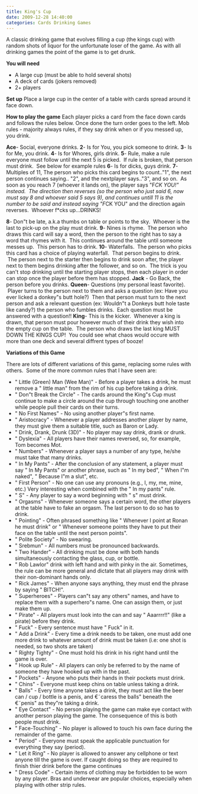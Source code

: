 ```yaml
---
title: King's Cup
date: 2009-12-28 14:40:00
categories: Cards Drinking Games
---
```

A classic drinking game that evolves filling a cup (the kings cup) with random shots of liquor for the unfortunate loser of the game.
As with all drinking games the point of the game is to get drunk.

<strong>You will need</strong>
<ul>
	<li>A large cup (must be able to hold several shots)</li>
	<li>A deck of cards (jokers removed)</li>
	<li>2+ players</li>
</ul>
<strong>Set up</strong>
Place a large cup in the center of a table with cards spread around it face down.

<strong>How to play the game</strong>
Each player picks a card from the face down cards and follows the rules below.
Once done the turn order goes to the left.
Mob rules - majority always rules, if they say drink when or if you messed up, you drink.

<strong>Ace</strong>- Social, everyone drinks.
<strong> 2</strong>- Is for You, you pick someone to drink.
<strong> 3</strong>- Is for Me, you drink.
<strong> 4</strong>- Is for Whores, girls drink.
<strong> 5</strong>- Rule, make a rule everyone must follow until the next 5 is picked.  If rule is broken, that person must drink.  See below for example rules
<strong> 6</strong>- Is for dicks, guys drink.
<strong> 7</strong>- Multiples of 11, The person who picks this card begins to count.."1", the next person continues saying.. "2", and the nextplayer says.."3", and so on.  As soon as you reach 7 (whoever it lands on), the player says "F*CK YOU!" instead.  The direction then reverses (so the person who just said 6, now must say 8 and whoever said 5 says 9), and continues untill 11 is the number to be said and instead saying "F*CK YOU" and the direction again reverses.  Whoever f*cks up...DRINKS!

<strong> 8</strong>- Don&quot;t be late, a.k.a thumbs on table or points to the sky.  Whoever is the last to pick-up on the play must drink.
<strong> 9</strong>- Nines is rhyme.  The person who draws this card will say a word, then the person to the right has to say a word that rhymes with it.  This continues around the table until someone messes up.  This person has to drink.
<strong> 10</strong>- Waterfalls.  The person who picks this card has a choice of playing waterfall.  That person begins to drink.  The person next to the starter then begins to drink soon after, the player next to them begins drinking after the follower, and so on.  The trick is you can't stop drinking until the starting player stops, then each player in order can stop once the player before them has stopped.
<strong> Jack</strong> - Go Back, the person before you drinks.
<strong> Queen</strong>- Questions (my personal least favorite).  Player turns to the person next to them and asks a question (ex: Have you ever licked a donkey&quot;s butt hole?)  Then that person must turn to the next person and ask a relevant question (ex: Wouldn&quot;t a Donkeys butt hole taste like candy?) the person who fumbles drinks.  Each question must be answered with a question!!
<strong> King</strong>- This is the kicker.  Whenever a king is drawn, that person must pour however much of their drink they wish into the empty cup on the table.  The person who draws the last king MUST DOWN THE KINGS CUP!  You could see what chaos would occure with more than one deck and several diffrent types of booze!

<strong>Variations of this Game</strong>

<strong><span style="font-weight: normal;">There are lots of different variations of this game, replacing some rules with others.  Some of the more common rules that I have seen are:</span></strong>
<ul>
	<li>"
Little (Green) Man (Wee Man)" - Before a player takes a drink, he must remove a "
little man" from the rim of his cup before taking a drink.</li>
	<li>"
Don&quot;t Break the Circle" - The cards around the King&quot;s Cup must continue to make a circle around the cup through touching one another while people pull their cards on their turns.</li>
	<li>"
No First Names" - No using another player&quot;s first name.</li>
	<li>"
Aristocracy" - Whenever a player addresses another player by name, they must give them a suitable title, such as Baron or Lady.</li>
	<li>"
Drink, Drank, Drunk (3D)" - No player may say drink, drank or drunk.</li>
	<li>"
Dyslexia" - All players have their names reversed, so, for example, Tom becomes Mot.</li>
	<li>"
Numbers" - Whenever a player says a number of any type, he/she must take that many drinks.</li>
	<li>"
In My Pants" - After the conclusion of any statement, a player must say "
In My Pants" or another phrase, such as "
In my bed", "
When I&quot;m naked", "
Because I&quot;m a slut", etc.</li>
	<li>"
First Person" - No one can use any pronouns (e.g., I, my, me, mine, etc.) Very interesting when combined with the "
In my pants" rule.</li>
	<li>"
S" - Any player to say a word beginning with "
s" must drink.</li>
	<li>"
Orgasms" - Whenever someone says a certain word, the other players at the table have to fake an orgasm. The last person to do so has to drink.</li>
	<li>"
Pointing" - Often phrased something like "
Whenever I point at Ronan he must drink" or "
Whenever someone points they have to put their face on the table until the next person points".</li>
	<li>"
Polite Society" - No swearing.</li>
	<li>"
Srebmun" - All numbers must be pronounced backwards.</li>
	<li>"
Two Hander" - All drinking must be done with both hands simultaneously contacting the glass, cup, or bottle.</li>
	<li>"
Rob Lawlor" drink with left hand and with pinky in the air. Sometimes, the rule can be more general and dictate that all players may drink with their non-dominant hands only.</li>
	<li>"
Rick James" - When anyone says anything, they must end the phrase by saying "
BITCH!".</li>
	<li>"
Superheroes" - Players can&quot;t say any others&quot; names, and have to replace them with a superhero&quot;s name. One can assign them, or just make them up.</li>
	<li>"
Pirate" - All players must look into the can and say "
Aaarrrr!!" (like a pirate) before they drink.</li>
	<li>"
Fuck" - Every sentence must have "
Fuck" in it.</li>
	<li>"
Add a Drink" - Every time a drink needs to be taken, one must add one more drink to whatever amount of drink must be taken (i.e: one shot is needed, so two shots are taken)</li>
	<li>"
Righty Tighty" - One must hold his drink in his right hand until the game is over.</li>
	<li>"
Hook up Rule" - All players can only be referred to by the name of someone they have hooked up with in the past.</li>
	<li>"
Pockets" - Anyone who puts their hands in their pockets must drink.</li>
	<li>"
Chins" - Everyone must keep chins on table unless taking a drink.</li>
	<li>"
Balls" - Every time anyone takes a drink, they must act like the beer can / cup / bottle is a penis, and €˜caress the balls&quot; beneath the €˜penis&quot; as they&quot;re taking a drink.</li>
	<li>"
Eye Contact" - No person playing the game can make eye contact with another person playing the game. The consequence of this is both people must drink.</li>
	<li>"
Face-Touching" - No player is allowed to touch his own face during the remainder of the game.</li>
	<li>"
Period" - Everyone must speak the applicable punctuation for everything they say (period).</li>
	<li>"
Let it Ring" - No player is allowed to answer any cellphone or text anyone till the game is over. If caught doing so they are required to finish thier drink before the game continues</li>
	<li>"
Dress Code" - Certain items of clothing may be forbidden to be worn by any player. Bras and underwear are popular choices, especially when playing with other strip rules.</li>
</ul>
